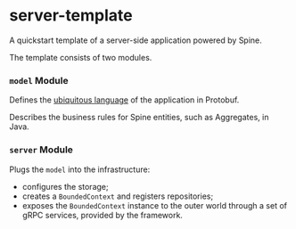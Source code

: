 # server-template
A quickstart template of a server-side application powered by Spine.

The template consists of two modules.

### `model` Module

Defines the [ubiquitous language](https://martinfowler.com/bliki/UbiquitousLanguage.html) of the application in Protobuf.

Describes the business rules for Spine entities, such as Aggregates, in Java.


### `server` Module

Plugs the `model` into the infrastructure: 
 * configures the storage;
 * creates a `BoundedContext` and registers repositories;
 * exposes the `BoundedContext` instance to the outer world through a set of gRPC services, provided by the framework.
